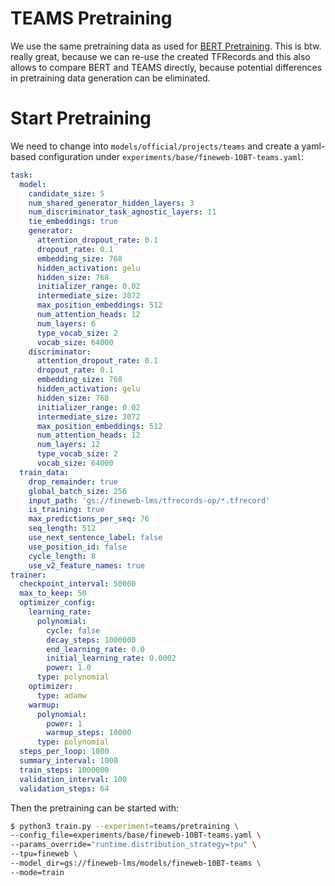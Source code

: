 # TEAMS Pretraining

We use the same pretraining data as used for [BERT Pretraining](BERT-Pretraining.md). This is btw. really great, because we can re-use the created TFRecords and this also allows to compare BERT and TEAMS directly, because potential differences in pretraining data generation can be eliminated.

# Start Pretraining

We need to change into `models/official/projects/teams` and create a yaml-based configuration under `experiments/base/fineweb-10BT-teams.yaml`:

```yaml
task:
  model:
    candidate_size: 5
    num_shared_generator_hidden_layers: 3
    num_discriminator_task_agnostic_layers: 11
    tie_embeddings: true
    generator:
      attention_dropout_rate: 0.1
      dropout_rate: 0.1
      embedding_size: 768
      hidden_activation: gelu
      hidden_size: 768
      initializer_range: 0.02
      intermediate_size: 3072
      max_position_embeddings: 512
      num_attention_heads: 12
      num_layers: 6
      type_vocab_size: 2
      vocab_size: 64000
    discriminator:
      attention_dropout_rate: 0.1
      dropout_rate: 0.1
      embedding_size: 768
      hidden_activation: gelu
      hidden_size: 768
      initializer_range: 0.02
      intermediate_size: 3072
      max_position_embeddings: 512
      num_attention_heads: 12
      num_layers: 12
      type_vocab_size: 2
      vocab_size: 64000
  train_data:
    drop_remainder: true
    global_batch_size: 256
    input_path: 'gs://fineweb-lms/tfrecords-op/*.tfrecord'
    is_training: true
    max_predictions_per_seq: 76
    seq_length: 512
    use_next_sentence_label: false
    use_position_id: false
    cycle_length: 8
    use_v2_feature_names: true
trainer:
  checkpoint_interval: 50000
  max_to_keep: 50
  optimizer_config:
    learning_rate:
      polynomial:
        cycle: false
        decay_steps: 1000000
        end_learning_rate: 0.0
        initial_learning_rate: 0.0002
        power: 1.0
      type: polynomial
    optimizer:
      type: adamw
    warmup:
      polynomial:
        power: 1
        warmup_steps: 10000
      type: polynomial
  steps_per_loop: 1000
  summary_interval: 1000
  train_steps: 1000000
  validation_interval: 100
  validation_steps: 64
```

Then the pretraining can be started with:

```bash
$ python3 train.py --experiment=teams/pretraining \
--config_file=experiments/base/fineweb-10BT-teams.yaml \
--params_override="runtime.distribution_strategy=tpu" \
--tpu=fineweb \
--model_dir=gs://fineweb-lms/models/fineweb-10BT-teams \
--mode=train
```
